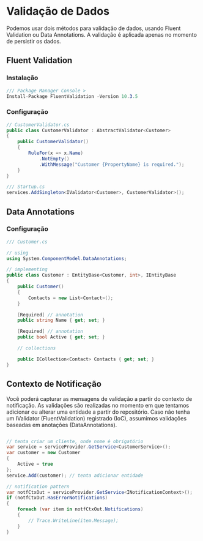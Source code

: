 # Validação de Dados
Podemos usar dois métodos para validação de dados, usando Fluent Validation ou Data Annotations.
A validação é aplicada apenas no momento de persistir os dados.

## Fluent Validation

### Instalação
```csharp
/// Package Manager Console >
Install-Package FluentValidation -Version 10.3.5
```
### Configuração

```csharp
// CustomerValidator.cs
public class CustomerValidator : AbstractValidator<Customer>
{
    public CustomerValidator()
    {
        RuleFor(x => x.Name)
            .NotEmpty()
            .WithMessage("Customer {PropertyName} is required.");
    }
}

/// Startup.cs
services.AddSingleton<IValidator<Customer>, CustomerValidator>();
```

## Data Annotations

### Configuração
```csharp
/// Customer.cs

// using
using System.ComponentModel.DataAnnotations;

// implementing
public class Customer : EntityBase<Customer, int>, IEntityBase
{
    public Customer()
    {
        Contacts = new List<Contact>();
    }

    [Required] // annotation
    public string Name { get; set; }

    [Required] // annotation
    public bool Active { get; set; }

    // collections

    public ICollection<Contact> Contacts { get; set; }
}

```

## Contexto de Notificação
Você poderá capturar as mensagens de validação a partir do contexto de notificação. As validações são realizadas no momento em que tentamos adicionar ou alterar uma entidade a partir do repositório. Caso não tenha um IValidator (FluentValidation) registrado (IoC), assumimos validações baseadas em anotações (DataAnnotations).

```csharp

// tenta criar um cliente, onde nome é obrigatório
var service = serviceProvider.GetService<CustomerService>();
var customer = new Customer
{
    Active = true
};
service.Add(customer); // tenta adicionar entidade

// notification pattern
var notfCtxOut = serviceProvider.GetService<INotificationContext>();
if (notfCtxOut.HasErrorNotifications)
{
    foreach (var item in notfCtxOut.Notifications)
    {
        // Trace.WriteLine(item.Message);
    }
}
```